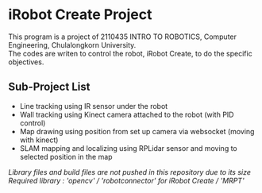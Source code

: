 # iRobot Create Project
This program is a project of 2110435 INTRO TO ROBOTICS, Computer Engineering, Chulalongkorn University.  
The codes are writen to control the robot, iRobot Create, to do the specific objectives.

## Sub-Project List
- Line tracking using IR sensor under the robot
- Wall tracking using Kinect camera attached to the robot (with PID control)
- Map drawing using position from set up camera via websocket (moving with kinect)
- SLAM mapping and localizing using RPLidar sensor and moving to selected position in the map

*Library files and build files are not pushed in this repository due to its size*  
*Required library : 'opencv' / 'robotconnector' for iRobot Create / 'MRPT'*
